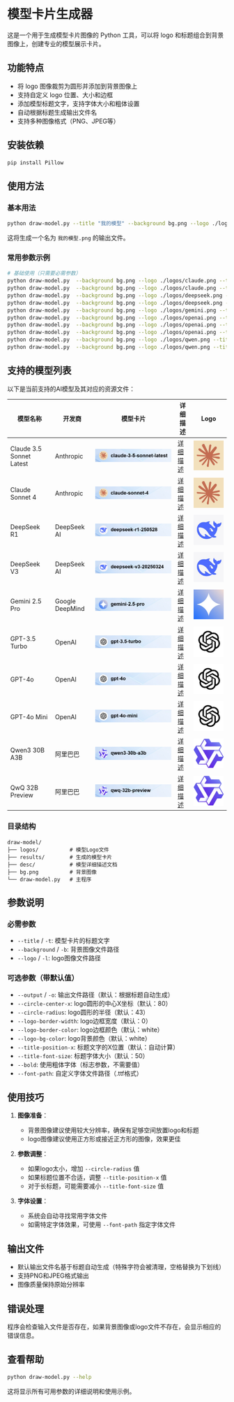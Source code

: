 # 模型卡片生成器

这是一个用于生成模型卡片图像的 Python 工具，可以将 logo 和标题组合到背景图像上，创建专业的模型展示卡片。

## 功能特点

- 将 logo 图像裁剪为圆形并添加到背景图像上
- 支持自定义 logo 位置、大小和边框
- 添加模型标题文字，支持字体大小和粗体设置
- 自动根据标题生成输出文件名
- 支持多种图像格式（PNG、JPEG等）

## 安装依赖

```bash
pip install Pillow
```

## 使用方法

### 基本用法

```bash
python draw-model.py --title "我的模型" --background bg.png --logo ./logos/logo.png
```

这将生成一个名为 `我的模型.png` 的输出文件。

### 常用参数示例

```bash
# 基础使用（只需要必需参数）
python draw-model.py  --background bg.png --logo ./logos/claude.png --title "claude-3-5-sonnet-latest"
python draw-model.py  --background bg.png --logo ./logos/claude.png --title "claude-sonnet-4"
python draw-model.py  --background bg.png --logo ./logos/deepseek.png --title "deepseek-r1-250528"
python draw-model.py  --background bg.png --logo ./logos/deepseek.png --title "deepseek-v3-20250324"
python draw-model.py  --background bg.png --logo ./logos/gemini.png --title "gemini-2.5-pro"
python draw-model.py  --background bg.png --logo ./logos/openai.png --title "gpt-3.5-turbo"
python draw-model.py  --background bg.png --logo ./logos/openai.png --title "gpt-4o"
python draw-model.py  --background bg.png --logo ./logos/openai.png --title "gpt-4o-mini"
python draw-model.py  --background bg.png --logo ./logos/qwen.png --title "qwen3-30b-a3b"
python draw-model.py  --background bg.png --logo ./logos/qwen.png --title "qwq-32b-preview"
```

## 支持的模型列表

以下是当前支持的AI模型及其对应的资源文件：

| 模型名称 | 开发商 | 模型卡片 | 详细描述 | Logo |
|---------|--------|----------|----------|------|
| Claude 3.5 Sonnet Latest | Anthropic | ![Claude 3.5 Sonnet Latest](./results/claude-3-5-sonnet-latest.png) | [详细描述](./desc/claude-3-5-sonnet-latest.md) | ![claude](./logos/claude.png) |
| Claude Sonnet 4 | Anthropic | ![Claude Sonnet 4](./results/claude-sonnet-4.png) | [详细描述](./desc/claude-sonnet-4.md) | ![claude](./logos/claude.png) |
| DeepSeek R1 | DeepSeek AI | ![DeepSeek R1](./results/deepseek-r1-250528.png) | [详细描述](./desc/deepseek-r1-250528.md) | ![deepseek](./logos/deepseek.png) |
| DeepSeek V3 | DeepSeek AI | ![DeepSeek V3](./results/deepseek-v3-20250324.png) | [详细描述](./desc/deepseek-v3-20250324.md) | ![deepseek](./logos/deepseek.png) |
| Gemini 2.5 Pro | Google DeepMind | ![Gemini 2.5 Pro](./results/gemini-25-pro.png) | [详细描述](./desc/gemini-25-pro.md) | ![gemini](./logos/gemini.png) |
| GPT-3.5 Turbo | OpenAI | ![GPT-3.5 Turbo](./results/gpt-35-turbo.png) | [详细描述](./desc/gpt-35-turbo.md) | ![openai](./logos/openai.png) |
| GPT-4o | OpenAI | ![GPT-4o](./results/gpt-4o.png) | [详细描述](./desc/gpt-4o.md) | ![openai](./logos/openai.png) |
| GPT-4o Mini | OpenAI | ![GPT-4o Mini](./results/gpt-4o-mini.png) | [详细描述](./desc/gpt-4o-mini.md) | ![openai](./logos/openai.png) |
| Qwen3 30B A3B | 阿里巴巴 | ![Qwen3 30B A3B](./results/qwen3-30b-a3b.png) | [详细描述](./desc/qwen3-30b-a3b.md) | ![qwen](./logos/qwen.png) |
| QwQ 32B Preview | 阿里巴巴 | ![QwQ 32B Preview](./results/qwq-32b-preview.png) | [详细描述](./desc/qwq-32b-preview.md) | ![qwen](./logos/qwen.png) |

### 目录结构
```
draw-model/
├── logos/          # 模型Logo文件
├── results/        # 生成的模型卡片
├── desc/           # 模型详细描述文档
├── bg.png          # 背景图像
└── draw-model.py   # 主程序
```

## 参数说明

### 必需参数
- `--title` / `-t`: 模型卡片的标题文字
- `--background` / `-b`: 背景图像文件路径
- `--logo` / `-l`: logo图像文件路径

### 可选参数（带默认值）
- `--output` / `-o`: 输出文件路径（默认：根据标题自动生成）
- `--circle-center-x`: logo圆形的中心X坐标（默认：80）
- `--circle-radius`: logo圆形的半径（默认：43）
- `--logo-border-width`: logo边框宽度（默认：0）
- `--logo-border-color`: logo边框颜色（默认：white）
- `--logo-bg-color`: logo背景颜色（默认：white）
- `--title-position-x`: 标题文字的X位置（默认：自动计算）
- `--title-font-size`: 标题字体大小（默认：50）
- `--bold`: 使用粗体字体（标志参数，不需要值）
- `--font-path`: 自定义字体文件路径（.ttf格式）

## 使用技巧

1. **图像准备**：
   - 背景图像建议使用较大分辨率，确保有足够空间放置logo和标题
   - logo图像建议使用正方形或接近正方形的图像，效果更佳

2. **参数调整**：
   - 如果logo太小，增加 `--circle-radius` 值
   - 如果标题位置不合适，调整 `--title-position-x` 值
   - 对于长标题，可能需要减小 `--title-font-size` 值

3. **字体设置**：
   - 系统会自动寻找常用字体文件
   - 如需特定字体效果，可使用 `--font-path` 指定字体文件

## 输出文件

- 默认输出文件名基于标题自动生成（特殊字符会被清理，空格替换为下划线）
- 支持PNG和JPEG格式输出
- 图像质量保持原始分辨率

## 错误处理

程序会检查输入文件是否存在，如果背景图像或logo文件不存在，会显示相应的错误信息。

## 查看帮助

```bash
python draw-model.py --help
```

这将显示所有可用参数的详细说明和使用示例。
